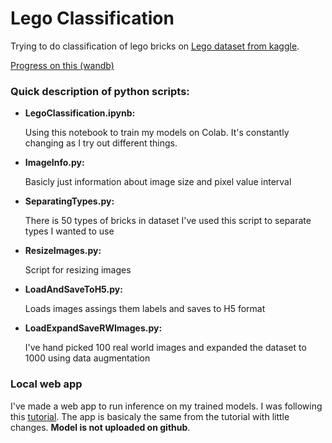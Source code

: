 # Lego Classification
Trying to do classification of lego bricks on [Lego dataset from kaggle](https://www.kaggle.com/joosthazelzet/lego-brick-images/kernels).

[Progress on this (wandb)](https://app.wandb.ai/damirj/Lego%20classification/reports/Lego-Classification--Vmlldzo4OTMzMw)


### Quick description of python scripts:

* **LegoClassification.ipynb:**

   Using this notebook to train my models on Colab. It's constantly changing as I try out different things.

* **ImageInfo.py:**

   Basicly just information about image size and pixel value interval
  
* **SeparatingTypes.py:**
  
  There is 50 types of bricks in dataset I've used this script to separate types I wanted to use
  
* **ResizeImages.py:**
  
  Script for resizing images
  
* **LoadAndSaveToH5.py:**
  
  Loads images assings them labels and saves to H5 format
  
* **LoadExpandSaveRWImages.py:**
  
  I've hand picked 100 real world images and expanded the dataset to 1000 using data augmentation
  

### Local web app

I've made a web app to run inference on my trained models. I was following this [tutorial](https://www.youtube.com/watch?v=EoYfa6mYOG4). The app is basicaly the same from the tutorial with little changes. **Model is not uploaded on github**.

